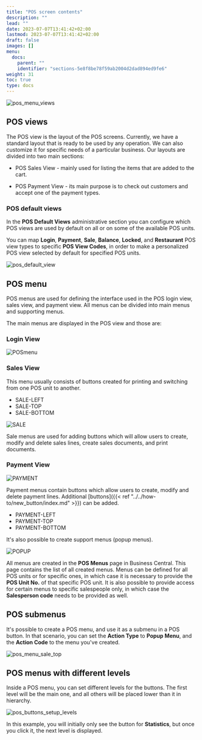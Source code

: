 ```yaml
---
title: "POS screen contents"
description: ""
lead: ""
date: 2023-07-07T13:41:42+02:00
lastmod: 2023-07-07T13:41:42+02:00
draft: false
images: []
menu:
  docs:
    parent: ""
    identifier: "sections-5e8f8be78f59ab2004d2dad894ed9fe6"
weight: 31
toc: true
type: docs
---
```


![pos_menu_views](pos_menus.png)

## POS views

The POS view is the layout of the POS screens. Currently, we have a standard layout that is ready to be used by any operation. We can also customize it for specific needs of a particular business. Our layouts are divided into two main sections: 

- POS Sales View - mainly used for listing the items that are added to the cart.

- POS Payment View - its main purpose is to check out customers and accept one of the payment types.

### POS default views

In the **POS Default Views** administrative section you can configure which POS views are used by default on all or on some of the available POS units.

You can map **Login**, **Payment**, **Sale**, **Balance**, **Locked**, and **Restaurant** POS view types to specific **POS View Codes**, in order to make a personalized POS view selected by default for specified POS units. 

![pos_default_view](pos_default_view.PNG)

## POS menu

POS menus are used for defining the interface used in the POS login view, sales view, and payment view. All menus can be divided into main menus and supporting menus.  

The main menus are displayed in the POS view and those are:

### Login View

![POSmenu](LOGIN.png)

### Sales View

This menu usually consists of buttons created for printing and switching from one POS unit to another. 

- SALE-LEFT
- SALE-TOP
- SALE-BOTTOM

![SALE](SALE.png)

Sale menus are used for adding buttons which will allow users to create, modify and delete sales lines, create sales documents, and print documents.

### Payment View

![PAYMENT](PAYMENT.png)

Payment menus contain buttons which allow users to create, modify and delete payment lines. Additional [buttons]({{< ref "../../how-to/new_button/index.md" >}}) can be added.

- PAYMENT-LEFT
- PAYMENT-TOP
- PAYMENT-BOTTOM

It's also possible to create support menus (popup menus).

![POPUP](POPUP%20MENU.png)

All menus are created in the **POS Menus** page in Business Central.
This page contains the list of all created menus. Menus can be defined for all POS units or for specific ones, in which case it is necessary to provide the **POS Unit No.** of that specific POS unit. It is also possible to provide access for certain menus to specific salespeople only, in which case the **Salesperson code** needs to be provided as well.  

## POS submenus

It's possible to create a POS menu, and use it as a submenu in a POS button. In that scenario, you can set the **Action Type** to **Popup Menu**, and the **Action Code** to the menu you've created. 

![pos_menu_sale_top](pos_menu_sale_top.png)

## POS menus with different levels

Inside a POS menu, you can set different levels for the buttons. The first level will be the main one, and all others will be placed lower than it in hierarchy. 

![pos_buttons_setup_levels](pos_buttons_setup_levels.png)

In this example, you will initially only see the button for **Statistics**, but once you click it, the next level is displayed.
